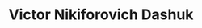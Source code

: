 ---
lang: ru
path: /directors/ru/Dashuk
imagepath: Authors/Dashuk/Dashuk.jpg
type: director
title: Victor Nikiforovich Dashuk
city:  Valoki village, Khoinitsky district, Gomel region
titleText: Soviet Belarusian documentary filmmaker. Winner of the State Prize of the USSR (1985), Honored Artist of the Byelorussian SSR (1977), National Artist of the Byelorussian SSR (1989). Member of the CPSU since 1976 Советский белорусский кинорежиссёр-документалист. Лауреат Государственной премии СССР (1985), Заслуженный деятель искусств Белорусской ССР (1977), Народный артист Белорусской ССР (1989). Член КПСС с 1976 года
directorsLifeYears: 16.09.1938 
directorsInfo: >-
 Born on September 16, 1938 in the village of Valoki, Khoynitsky district, Gomel region. He graduated from the Faculty of Journalism of the Belarusian State University (1960), FIRC (workshop of Leonid Trauberg). In his films, journalism and lyrics live in harmonious unity. The theme of the past war and the village in which childhood and youth passed, is the leitmotif of most works, where Dashuk acts as a screenwriter and director. The fame was brought by a series of films under the general name “Khatyn Cycle” (1975-1978), created in collaboration with writers A. Adamovich, Y. Bryl and V. Kolesnik: the voices and faces of people who miraculously survived in the villages burned by the Nazis.
 A kind of continuation was the work with Svetlana Aleksievich - the series “The war has no woman’s face” (1980-1984). He created his own film studio, where he made documentary feature films about the events in Belarus - “Protest Cinema”.
 He made more than 80 documentaries and 2 feature films in his own scripts ("Two on the Island of Tears", 1986 and "Sweet Poison of Love", 1995)
timeline:
  - date: '1960'
    description: Graduated from the Faculty of Journalism of the Belarusian State University. V.I. Lenin.
  - date: '1960'
    description: >-
    Works at the Belarusfilm studio: he was an administrator, an assistant cameraman, an assistant film director
  - date: 'с 1963'
    description: Director, cameraman, script writer of documentary and feature films
  - date: '1967'
    description: Graduated from the Higher Courses of Scriptwriters and Directors in Moscow (film directing department, workshop of L. Trauberg)
  - date: '1989 - 1993'
    description: Professor of the Belarusian State Academy of Arts, head of the workshop directing documentary films
  - date: '1993 - 2005'
    description: >-
     Founded the studio «Spadar D.»
listOfWorks:
  - film: War has no female face
    id: '1'
    year: '1980'
  - film: Vitebsk affair
    id: '2'
    year: '1989 - 1991'
  - film: Soldier Vasily Bykov
    id: '3'
    year: '2005'
gallery: Dashuk
youtube: 8Lzi80kxo4E
filmography: Фильмография
geolocation:
  - description: Professor of the    Belarusian State Academy of Arts, head of the workshop directing documentary films
    id: '1'
    latitude: 53.922816
    longitude: 27.601069
  - description: >-
     Works at the Belarusfilm studio: he was an administrator, an assistant cameraman, an assistant film director
    id: '2'
    latitude: 53.926980
    longitude: 27.630014
---